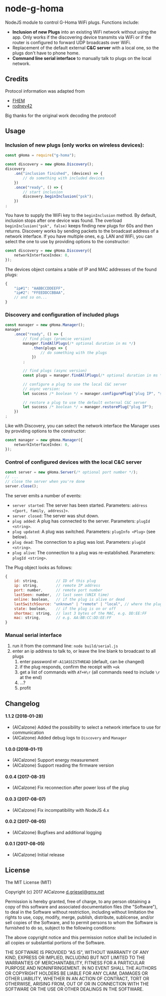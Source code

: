 # node-g-homa

NodeJS module to control G-Homa WiFi plugs. Functions include:
* **Inclusion of new Plugs** into an existing WiFi network without using the app. 
Only works if the discovering device transmits via WiFi or 
if the router is configured to forward UDP broadcasts over WiFi.
* Replacement of the default external **C&C server** with a local one, so the plugs don't have to phone home.
* **Command line serial interface** to manually talk to plugs on the local network.

## Credits
Protocol information was adapted from 
* [FHEM](https://svn.fhem.de/trac/browser/trunk/fhem/FHEM/53_GHoma.pm)
* [rodney42](https://github.com/rodney42/node-ghoma/blob/master/ghoma.js)

Big thanks for the original work decoding the protocol!

## Usage

### Inclusion of new plugs (only works on wireless devices):
```ts
const gHoma = require("g-homa");

const discovery = new gHoma.Discovery();
discovery
    .on("inclusion finished", (devices) => {
        // do something with included devices
    })
    .once("ready", () => {
        // start inclusion
        discovery.beginInclusion("psk");
    })
;
```
You have to supply the WiFi key to the `beginInclusion` method. By default, inclusion stops after one device was found.
The overload `beginInclusion("psk", false)` keeps finding new plugs for 60s and then returns.
Discovery works by sending packets to the broadcast address of a network interface. If you have multiple ones, e.g. LAN and WiFi, you can select the one to use by providing options to the constructor:
```ts
const discovery = new gHoma.Discovery({
    networkInterfaceIndex: 0,
});
```

The devices object contains a table of IP and MAC addresses of the found plugs:
```js
{
    "ip#1": "AABBCCDDEEFF",
    "ip#2": "FFEEDDCCBBAA",
    // and so on...
}
```

### Discovery and configuration of included plugs
```ts
const manager = new gHoma.Manager();
manager
    .once("ready", () => {
        // find plugs (promise version)
        manager.findAllPlugs(/* optional duration in ms */)
            .then(plugs => {
                // do something with the plugs
            })
        ;

        // find plugs (async version)
        const plugs = manager.findAllPlugs(/* optional duration in ms */);

        // configure a plug to use the local C&C server
        // async version:
        let success /* boolean */ = manager.configurePlug("plug IP", "server IP", serverPort);

        // restore a plug to use the default external C&C server
        let success /* boolean */ = manager.restorePlug("plug IP");
    })
;
```
Like with Discovery, you can select the network interface the Manager uses by providing options to the constructor:
```ts
const manager = new gHoma.Manager({
    networkInterfaceIndex: 0,
});
```

### Control of configured devices with the local C&C server
```ts
const server = new gHoma.Server(/* optional port number */);
// ...
// close the server when you're done
server.close();
```

The server emits a number of events:
- `server started`: The server has been started. Parameters: `address <{port, family, address}>`.
- `server closed`: The server was shut down.
- `plug added`: A plug has connected to the server. Parameters: `plugId <string>`.
- `plug updated`: A plug was switched. Parameters: `plugInfo <Plug>` (see below).
- `plug dead`: The connection to a plug was lost. Parameters: `plugId <string>`.
- `plug alive`: The connection to a plug was re-established. Parameters: `plugId <string>`.

The Plug object looks as follows:
```js
{
    id: string,        // ID of this plug
    ip: string,        // remote IP address
    port: number,      // remote port number
    lastSeen: number,  // last seen (UNIX time)
    online: boolean,   // if the plug is alive or dead
    lastSwitchSource: "unknown" | "remote" | "local", // where the plug was last switched from
    state: boolean,    // if the plug is on or off
    shortmac: string,  // last 3 bytes of the MAC, e.g. DD:EE:FF
    mac: string,       // e.g. AA:BB:CC:DD:EE:FF
}
```

### Manual serial interface
1. run it from the command line: `node build/serial.js`
1. enter an ip address to talk to, or leave the line blank to broadcast to all plugs
    1. enter password `HF-A11ASSISTHREAD` (default, can be changed)
    1. if the plug responds, confirm the receipt with `+ok`
    1. get a list of commands with `AT+H\r` (all commands need to include `\r` at the end)
    1. ...?
    1. profit

## Changelog

#### 1.1.2 (2018-01-28)
* (AlCalzone) Added the possibility to select a network interface to use for communication
* (AlCalzone) Added debug logs to `Discovery` and `Manager`

#### 1.0.0 (2018-01-11)
* (AlCalzone) Support energy measurement
* (AlCalzone) Support reading the firmware version

#### 0.0.4 (2017-08-31)
* (AlCalzone) Fix reconnection after power loss of the plug

#### 0.0.3 (2017-08-07)
* (AlCalzone) Fix incompatibility with NodeJS 4.x

#### 0.0.2 (2017-08-05)
* (AlCalzone) Bugfixes and additional logging

#### 0.0.1 (2017-08-05)
* (AlCalzone) Initial release


## License
The MIT License (MIT)

Copyright (c) 2017 AlCalzone <d.griesel@gmx.net>

Permission is hereby granted, free of charge, to any person obtaining a copy
of this software and associated documentation files (the "Software"), to deal
in the Software without restriction, including without limitation the rights
to use, copy, modify, merge, publish, distribute, sublicense, and/or sell
copies of the Software, and to permit persons to whom the Software is
furnished to do so, subject to the following conditions:

The above copyright notice and this permission notice shall be included in
all copies or substantial portions of the Software.

THE SOFTWARE IS PROVIDED "AS IS", WITHOUT WARRANTY OF ANY KIND, EXPRESS OR
IMPLIED, INCLUDING BUT NOT LIMITED TO THE WARRANTIES OF MERCHANTABILITY,
FITNESS FOR A PARTICULAR PURPOSE AND NONINFRINGEMENT. IN NO EVENT SHALL THE
AUTHORS OR COPYRIGHT HOLDERS BE LIABLE FOR ANY CLAIM, DAMAGES OR OTHER
LIABILITY, WHETHER IN AN ACTION OF CONTRACT, TORT OR OTHERWISE, ARISING FROM,
OUT OF OR IN CONNECTION WITH THE SOFTWARE OR THE USE OR OTHER DEALINGS IN
THE SOFTWARE.
